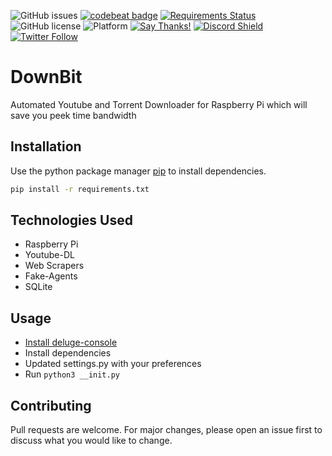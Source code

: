 ![GitHub issues](https://img.shields.io/github/issues/mrsupiri/DownBit)
[![codebeat badge](https://codebeat.co/badges/4d589b9d-385e-4253-8121-9b2d2d99cdce)](https://codebeat.co/projects/github-com-mrsupiri-downbit-master)
[![Requirements Status](https://requires.io/github/mrsupiri/DownBit/requirements.svg?branch=master)](https://requires.io/github/mrsupiri/DownBit/requirements/?branch=master)
![GitHub license](https://img.shields.io/github/license/mrsupiri/DownBit)
![Platform](https://img.shields.io/badge/platform-Raspberry%20Pi-brightgreen)
[![Say Thanks!](https://img.shields.io/badge/Say%20Thanks-!-1EAEDB.svg)](https://saythanks.io/to/mrsupiri)
[![Discord Shield](https://discordapp.com/api/guilds/589829086583455757/widget.png?style=shield)](https://discord.gg/8dQCZzk)
[![Twitter Follow](https://img.shields.io/twitter/follow/mrsupiri?style=social)](https://twitter.com/mrsupiri)

# DownBit
Automated Youtube and Torrent Downloader for Raspberry Pi which will save you peek time bandwidth 

## Installation

Use the python package manager [pip](https://pip.pypa.io/en/stable/) to install dependencies.

```bash
pip install -r requirements.txt
```

## Technologies Used
- Raspberry Pi
- Youtube-DL
- Web Scrapers
- Fake-Agents
- SQLite

## Usage
- [Install deluge-console](https://pimylifeup.com/raspberry-pi-deluge/)
- Install dependencies
- Updated settings.py with your preferences
- Run `python3 __init.py`

## Contributing
Pull requests are welcome. For major changes, please open an issue first to discuss what you would like to change.
